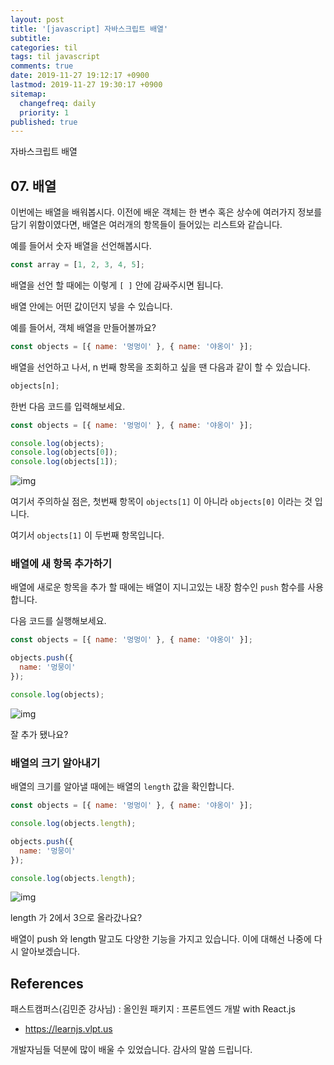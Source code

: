 ```yaml
---
layout: post
title: '[javascript] 자바스크립트 배열'
subtitle: 
categories: til
tags: til javascript
comments: true
date: 2019-11-27 19:12:17 +0900
lastmod: 2019-11-27 19:30:17 +0900
sitemap:
  changefreq: daily
  priority: 1
published: true
---
```


자바스크립트 배열<br />

## 07. 배열

이번에는 배열을 배워봅시다. 이전에 배운 객체는 한 변수 혹은 상수에 여러가지 정보를 담기 위함이였다면, 배열은 여러개의 항목들이 들어있는 리스트와 같습니다.

예를 들어서 숫자 배열을 선언해봅시다.

```javascript
const array = [1, 2, 3, 4, 5];
```

배열을 선언 할 때에는 이렇게 `[ ]` 안에 감싸주시면 됩니다.

배열 안에는 어떤 값이던지 넣을 수 있습니다.

예를 들어서, 객체 배열을 만들어볼까요?

```javascript
const objects = [{ name: '멍멍이' }, { name: '야옹이' }];
```

배열을 선언하고 나서, n 번째 항목을 조회하고 싶을 땐 다음과 같이 할 수 있습니다.

```javascript
objects[n];
```

한번 다음 코드를 입력해보세요.

```javascript
const objects = [{ name: '멍멍이' }, { name: '야옹이' }];

console.log(objects);
console.log(objects[0]);
console.log(objects[1]);
```

![img](https://i.imgur.com/SlGd9Eg.png)

여기서 주의하실 점은, 첫번째 항목이 `objects[1]` 이 아니라 `objects[0]` 이라는 것 입니다.

여기서 `objects[1]` 이 두번째 항목입니다.

### 배열에 새 항목 추가하기

배열에 새로운 항목을 추가 할 때에는 배열이 지니고있는 내장 함수인 `push` 함수를 사용합니다.

다음 코드를 실행해보세요.

```javascript
const objects = [{ name: '멍멍이' }, { name: '야옹이' }];

objects.push({
  name: '멍뭉이'
});

console.log(objects);
```

![img](https://i.imgur.com/6LxRfMz.png)

잘 추가 됐나요?

### 배열의 크기 알아내기

배열의 크기를 알아낼 때에는 배열의 `length` 값을 확인합니다.

```javascript
const objects = [{ name: '멍멍이' }, { name: '야옹이' }];

console.log(objects.length);

objects.push({
  name: '멍뭉이'
});

console.log(objects.length);
```

![img](https://i.imgur.com/DarnroZ.png)

length 가 2에서 3으로 올라갔나요?

배열이 push 와 length 말고도 다양한 기능을 가지고 있습니다. 이에 대해선 나중에 다시 알아보겠습니다.

## References
패스트캠퍼스(김민준 강사님) : 올인원 패키지 : 프론트엔드 개발 with React.js
- https://learnjs.vlpt.us

개발자님들 덕분에 많이 배울 수 있었습니다. 감사의 말씀 드립니다.<br/>
